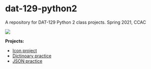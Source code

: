 # dat-129-python2


A repository for DAT-129 Python 2 class projects.
Spring 2021, CCAC 

![](https://media1.giphy.com/media/xT5LMWNOjGqJzUfyve/giphy.gif?cid=ecf05e47a4lohfwvj576xxlttic8swss9vu9i7r0z4rl1t5v&rid=giphy.gif)

**Projects:**
- [Icon project](https://github.com/ohitsmekatie/dat-129-python2/tree/main/icon-project)
- [Dictinoary practice](https://github.com/ohitsmekatie/dat-129-python2/tree/main/dict-practice)
- [JSON practice](https://github.com/ohitsmekatie/dat-129-python2/tree/main/JSON-practice) 


